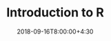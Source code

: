 ---
type: material
date: 2018-09-16T8:00:00+4:30
title: Introduction to R
tldr: "Operators-basic data type."
thumbnail: /static_files/images/R_intro_1.png
links: 
    - url: /static_files/notebooks/R_intro_1.ipynb
      name: code
    - url: /static_files/videos/R_intro_1.mp4
      name: video
---